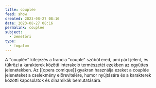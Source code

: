 ```yaml
---
title: couplée
feed: show
created: 2023-08-27 08:16
date: 2023-08-27 08:16
permalink: couplee
subject:
  - zenetöri
type:
  - fogalom
---
```


A "couplée" kifejezés a francia "couple" szóból ered, ami párt jelent, és tükrözi a karakterek közötti interakció természetét ezekben az együttes jelenetekben. Az [[opera comique]] gyakran használja ezeket a couplée jeleneteket a cselekmény előrevitelére, humor nyújtására és a karakterek közötti kapcsolatok és dinamikák bemutatására.